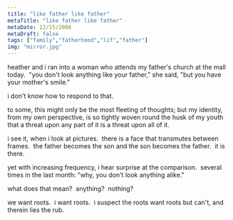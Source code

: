 ```yaml
---
title: "like father like father"
metaTitle: "like father like father"
metaDate: 12/15/2008
metaDraft: false
tags: ["family","fatherhood","lïf","father"]
img: "mirror.jpg"
---
```


heather and i ran into a woman who attends my father's church at the mall today.  "you don't look anything like your father," she said, "but you have your mother's smile." 

i don't know how to respond to that.

to some, this might only be the most fleeting of thoughts; but my identity, from my own perspective, is so tightly woven round the husk of my youth that a threat upon any part of it is a threat upon all of it.

i see it, when i look at pictures.  there is a face that transmutes between frames.  the father becomes the son and the son becomes the father.  it is there. 

yet with increasing frequency, i hear surprise at the comparison.  several times in the last month: "why, you don't look anything alike."

what does that mean?  anything?  nothing?

we want roots.  i want roots.  i suspect the roots want roots but can't, and therein lies the rub.
